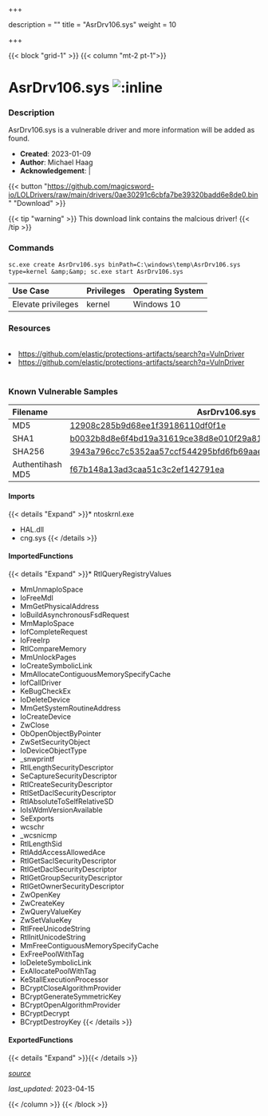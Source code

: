 +++

description = ""
title = "AsrDrv106.sys"
weight = 10

+++


{{< block "grid-1" >}}
{{< column "mt-2 pt-1">}}


# AsrDrv106.sys ![:inline](/images/twitter_verified.png) 


### Description

AsrDrv106.sys is a vulnerable driver and more information will be added as found.

- **Created**: 2023-01-09
- **Author**: Michael Haag
- **Acknowledgement**:  | [](https://twitter.com/)


{{< button "https://github.com/magicsword-io/LOLDrivers/raw/main/drivers/0ae30291c6cbfa7be39320badd6e8de0.bin" "Download" >}}

{{< tip "warning" >}}
This download link contains the malcious driver!
{{< /tip >}}

### Commands

```
sc.exe create AsrDrv106.sys binPath=C:\windows\temp\AsrDrv106.sys type=kernel &amp;&amp; sc.exe start AsrDrv106.sys
```

| Use Case | Privileges | Operating System | 
|:---- | ---- | ---- |
| Elevate privileges | kernel | Windows 10 |

### Resources
<br>
<li><a href=" https://github.com/elastic/protections-artifacts/search?q=VulnDriver"> https://github.com/elastic/protections-artifacts/search?q=VulnDriver</a></li>
<li><a href="https://github.com/elastic/protections-artifacts/search?q=VulnDriver">https://github.com/elastic/protections-artifacts/search?q=VulnDriver</a></li>
<br>

### Known Vulnerable Samples

| Filename | AsrDrv106.sys |
|:---- | ---- | 
| MD5 | <a href="https://www.virustotal.com/gui/file/12908c285b9d68ee1f39186110df0f1e">12908c285b9d68ee1f39186110df0f1e</a> |
| SHA1 | <a href="https://www.virustotal.com/gui/file/b0032b8d8e6f4bd19a31619ce38d8e010f29a816">b0032b8d8e6f4bd19a31619ce38d8e010f29a816</a> |
| SHA256 | <a href="https://www.virustotal.com/gui/file/3943a796cc7c5352aa57ccf544295bfd6fb69aae147bc8235a00202dc6ed6838">3943a796cc7c5352aa57ccf544295bfd6fb69aae147bc8235a00202dc6ed6838</a> |
| Authentihash MD5 | <a href="https://www.virustotal.com/gui/search/authentihash%f67b148a13ad3caa51c3c2ef142791ea">f67b148a13ad3caa51c3c2ef142791ea</a> || Authentihash SHA1 | <a href="https://www.virustotal.com/gui/search/authentihash%f621633290173daac18bb14ca3f52bc027cd2721">f621633290173daac18bb14ca3f52bc027cd2721</a> || Authentihash SHA256 | <a href="https://www.virustotal.com/gui/search/authentihash%ac7b3c3b74e6e282c7f50c17a6213b81b181f779cd7c0c78e3cb426c427a98db">ac7b3c3b74e6e282c7f50c17a6213b81b181f779cd7c0c78e3cb426c427a98db</a> || Signature | ASROCK INC., GlobalSign GCC R45 EV CodeSigning CA 2020, GlobalSign Code Signing Root R45, GlobalSign, GlobalSign Root CA - R1   || Company | ASRock Incorporation || Description | ASRock IO Driver || Product | ASRock IO Driver || OriginalFilename | AsrDrv.sys |
#### Imports
{{< details "Expand" >}}* ntoskrnl.exe
* HAL.dll
* cng.sys
{{< /details >}}
#### ImportedFunctions
{{< details "Expand" >}}* RtlQueryRegistryValues
* MmUnmapIoSpace
* IoFreeMdl
* MmGetPhysicalAddress
* IoBuildAsynchronousFsdRequest
* MmMapIoSpace
* IofCompleteRequest
* IoFreeIrp
* RtlCompareMemory
* MmUnlockPages
* IoCreateSymbolicLink
* MmAllocateContiguousMemorySpecifyCache
* IofCallDriver
* KeBugCheckEx
* IoDeleteDevice
* MmGetSystemRoutineAddress
* IoCreateDevice
* ZwClose
* ObOpenObjectByPointer
* ZwSetSecurityObject
* IoDeviceObjectType
* _snwprintf
* RtlLengthSecurityDescriptor
* SeCaptureSecurityDescriptor
* RtlCreateSecurityDescriptor
* RtlSetDaclSecurityDescriptor
* RtlAbsoluteToSelfRelativeSD
* IoIsWdmVersionAvailable
* SeExports
* wcschr
* _wcsnicmp
* RtlLengthSid
* RtlAddAccessAllowedAce
* RtlGetSaclSecurityDescriptor
* RtlGetDaclSecurityDescriptor
* RtlGetGroupSecurityDescriptor
* RtlGetOwnerSecurityDescriptor
* ZwOpenKey
* ZwCreateKey
* ZwQueryValueKey
* ZwSetValueKey
* RtlFreeUnicodeString
* RtlInitUnicodeString
* MmFreeContiguousMemorySpecifyCache
* ExFreePoolWithTag
* IoDeleteSymbolicLink
* ExAllocatePoolWithTag
* KeStallExecutionProcessor
* BCryptCloseAlgorithmProvider
* BCryptGenerateSymmetricKey
* BCryptOpenAlgorithmProvider
* BCryptDecrypt
* BCryptDestroyKey
{{< /details >}}
#### ExportedFunctions
{{< details "Expand" >}}{{< /details >}}



[*source*](https://github.com/magicsword-io/LOLDrivers/tree/main/yaml/asrdrv106.yaml)

*last_updated:* 2023-04-15








{{< /column >}}
{{< /block >}}
